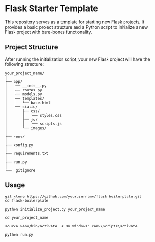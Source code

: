 # Flask Starter Template

This repository serves as a template for starting new Flask projects. It provides a basic project structure and a Python script to initialize a new Flask project with bare-bones functionality.

## Project Structure

After running the initialization script, your new Flask project will have the following structure:

```plaintext
your_project_name/
│
├── app/
│   ├── __init__.py
│   ├── routes.py
│   ├── models.py
│   ├── templates/
│   │   └── base.html
│   └── static/
│       ├── css/
│       │   └── styles.css
│       ├── js/
│       │   └── scripts.js
│       └── images/
│
├── venv/
│
├── config.py
│
├── requirements.txt
│
├── run.py
│
└── .gitignore
```

## Usage
```
git clone https://github.com/yourusername/flask-boilerplate.git
cd flask-boilerplate

python initialize_project.py your_project_name

cd your_project_name

source venv/bin/activate  # On Windows: venv\Scripts\activate

python run.py
```
